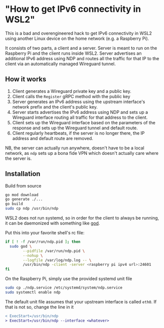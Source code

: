 # "How to get IPv6 connectivity in WSL2"

This is a bad and overengineered hack to get IPv6 connectivity in WSL2 using another Linux device on the home network (e.g. a Raspberry Pi).

It consists of two parts, a client and a server. Server is meant to run on the Raspberry Pi and the client runs inside WSL2. Server advertises an additional IPv6 address using NDP and routes all the traffic for that IP to the client via an automatically managed Wireguard tunnel.

## How it works

1. Client generates a Wireguard private key and a public key.
2. Client calls the `Register` gRPC method with the public key
3. Server generates an IPv6 address using the upstream interface's network prefix and the client's public key.
4. Server starts advertises the IPv6 address using NDP and sets up a Wireguard interface routing all traffic for that address to the client.
5. Client sets up the Wireguard interface based on the parameters of the response and sets up the Wireguard tunnel and default route.
6. Client regularly heartbeats, if the server is no longer there, the IP address and default route are removed.

NB, the server can actually run anywhere, doesn't have to be a local network, as `ndp` sets up a bona fide VPN which doesn't actually care where the server is.

## Installation

Build from source

```bash
go mod download
go generate ./...
go build
sudo cp ndp /usr/bin/ndp
```

WSL2 does not run systemd, so in order for the client to always be running, it can be daemonized with something like [god](https://github.com/fiorix/go-daemon).

Put this into your favorite shell's rc file:

```bash 
if [ ! -f /var/run/ndp.pid ]; then
  sudo god \
        --pidfile /var/run/ndp.pid \
        --nohup \
        --logfile /var/log/ndp.log -- \
        /usr/bin/ndp -client -server <raspberry pi ipv4 url>:24601
fi
```

On the Raspberry Pi, simply use the provided systemd unit file

```bash
sudo cp ./ndp.service /etc/systemd/system/ndp.service
sudo systemctl enable ndp
```

The default unit file assumes that your upstream interface is called `eth0`. If that is not so, change the line in it

```diff
< ExecStart=/usr/bin/ndp
> ExecStart=/usr/bin/ndp --interface <whatever>
```

